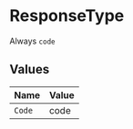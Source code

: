 # ResponseType

Always `code`


## Values

| Name   | Value  |
| ------ | ------ |
| `Code` | code   |